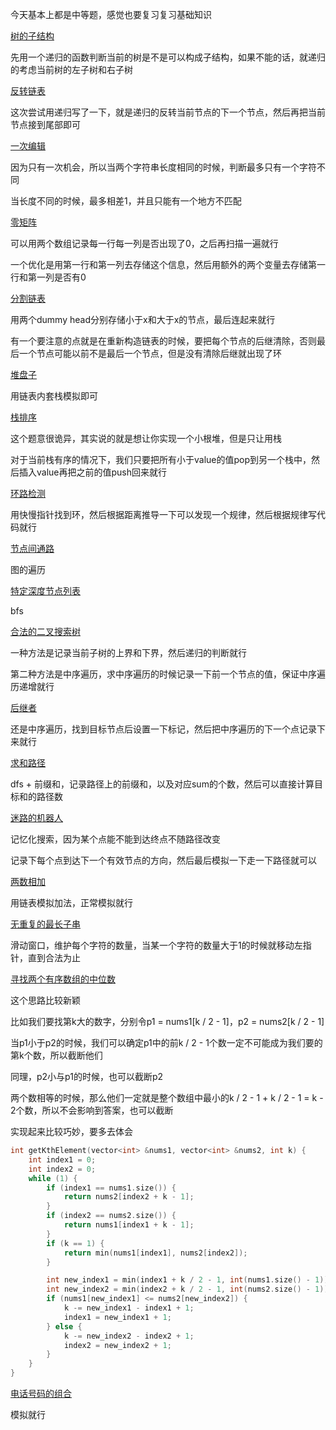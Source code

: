 今天基本上都是中等题，感觉也要复习复习基础知识

[树的子结构](https://leetcode-cn.com/problems/shu-de-zi-jie-gou-lcof/)

先用一个递归的函数判断当前的树是不是可以构成子结构，如果不能的话，就递归的考虑当前树的左子树和右子树

[反转链表](https://leetcode-cn.com/problems/fan-zhuan-lian-biao-lcof/)

这次尝试用递归写了一下，就是递归的反转当前节点的下一个节点，然后再把当前节点接到尾部即可

[一次编辑](https://leetcode-cn.com/problems/one-away-lcci/)

因为只有一次机会，所以当两个字符串长度相同的时候，判断最多只有一个字符不同

当长度不同的时候，最多相差1，并且只能有一个地方不匹配

[零矩阵](https://leetcode-cn.com/problems/zero-matrix-lcci/)

可以用两个数组记录每一行每一列是否出现了0，之后再扫描一遍就行

一个优化是用第一行和第一列去存储这个信息，然后用额外的两个变量去存储第一行和第一列是否有0

[分割链表](https://leetcode-cn.com/problems/partition-list-lcci/)

用两个dummy head分别存储小于x和大于x的节点，最后连起来就行

有一个要注意的点就是在重新构造链表的时候，要把每个节点的后继清除，否则最后一个节点可能以前不是最后一个节点，但是没有清除后继就出现了环

[堆盘子](https://leetcode-cn.com/problems/stack-of-plates-lcci/)

用链表内套栈模拟即可

[栈排序](https://leetcode-cn.com/problems/sort-of-stacks-lcci/)

这个题意很诡异，其实说的就是想让你实现一个小根堆，但是只让用栈

对于当前栈有序的情况下，我们只要把所有小于value的值pop到另一个栈中，然后插入value再把之前的值push回来就行

[环路检测](https://leetcode-cn.com/problems/linked-list-cycle-lcci/)

用快慢指针找到环，然后根据距离推导一下可以发现一个规律，然后根据规律写代码就行

[节点间通路](https://leetcode-cn.com/problems/route-between-nodes-lcci/)

图的遍历

[特定深度节点列表](https://leetcode-cn.com/problems/list-of-depth-lcci/)

bfs

[合法的二叉搜索树](https://leetcode-cn.com/problems/legal-binary-search-tree-lcci/)

一种方法是记录当前子树的上界和下界，然后递归的判断就行

第二种方法是中序遍历，求中序遍历的时候记录一下前一个节点的值，保证中序遍历递增就行

[后继者](https://leetcode-cn.com/problems/successor-lcci/)

还是中序遍历，找到目标节点后设置一下标记，然后把中序遍历的下一个点记录下来就行

[求和路径](https://leetcode-cn.com/problems/paths-with-sum-lcci/)

dfs + 前缀和，记录路径上的前缀和，以及对应sum的个数，然后可以直接计算目标和的路径数

[迷路的机器人](https://leetcode-cn.com/problems/robot-in-a-grid-lcci/)

记忆化搜索，因为某个点能不能到达终点不随路径改变

记录下每个点到达下一个有效节点的方向，然后最后模拟一下走一下路径就可以

[两数相加](https://leetcode-cn.com/problems/add-two-numbers/)

用链表模拟加法，正常模拟就行

[无重复的最长子串](https://leetcode-cn.com/problems/longest-substring-without-repeating-characters/)

滑动窗口，维护每个字符的数量，当某一个字符的数量大于1的时候就移动左指针，直到合法为止

[寻找两个有序数组的中位数](https://leetcode-cn.com/problems/median-of-two-sorted-arrays/)

这个思路比较新颖

比如我们要找第k大的数字，分别令p1 = nums1[k / 2 - 1]，p2 = nums2[k / 2 - 1]

当p1小于p2的时候，我们可以确定p1中的前k / 2 - 1个数一定不可能成为我们要的第k个数，所以截断他们

同理，p2小与p1的时候，也可以截断p2

两个数相等的时候，那么他们一定就是整个数组中最小的k / 2 - 1 + k / 2 - 1 = k - 2个数，所以不会影响到答案，也可以截断

实现起来比较巧妙，要多去体会

```cpp
int getKthElement(vector<int> &nums1, vector<int> &nums2, int k) {
    int index1 = 0;
    int index2 = 0;
    while (1) {
        if (index1 == nums1.size()) {
            return nums2[index2 + k - 1];
        }
        if (index2 == nums2.size()) {
            return nums1[index1 + k - 1];
        }
        if (k == 1) {
            return min(nums1[index1], nums2[index2]);
        }

        int new_index1 = min(index1 + k / 2 - 1, int(nums1.size() - 1));
        int new_index2 = min(index2 + k / 2 - 1, int(nums2.size() - 1));
        if (nums1[new_index1] <= nums2[new_index2]) {
            k -= new_index1 - index1 + 1;
            index1 = new_index1 + 1;
        } else {
            k -= new_index2 - index2 + 1;
            index2 = new_index2 + 1;
        }
    }
}
```

[电话号码的组合](https://leetcode-cn.com/problems/letter-combinations-of-a-phone-number/)

模拟就行